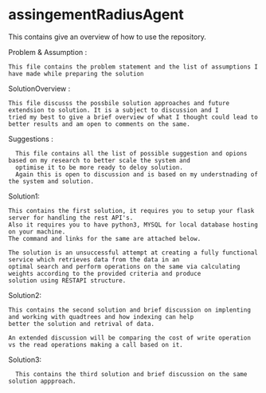 # assingementRadiusAgent
  This contains give an overview of how to use the repository.


Problem & Assumption :
   
    This file contains the problem statement and the list of assumptions I have made while preparing the solution
 
 
SolutionOverview : 
    
    This file discusss the possbile solution approaches and future extendsion to solution. It is a subject to discussion and I
    tried my best to give a brief overview of what I thought could lead to better results and am open to comments on the same.
  
  
Suggestions :
       
      This file contains all the list of possible suggestion and opions based on my research to better scale the system and 
      optimise it to be more ready to deloy solution.
      Again this is open to discussion and is based on my understnading of the system and solution.
      
      
Solution1:

    This contains the first solution, it requires you to setup your flask server for handling the rest API's.
    Also it requires you to have python3, MYSQL for local database hosting on your machine.   
    The command and links for the same are attached below.
    
    The solution is an unsuccessful attempt at creating a fully functional service which retrieves data from the data in an 
    optimal search and perform operations on the same via calculating weights according to the provided criteria and produce 
    solution using RESTAPI structure.
    
    
    
Solution2:
   
    This contains the second solution and brief discussion on implenting and working with quadtrees and how indexing can help 
    better the solution and retrival of data.
    
    An extended discussion will be comparing the cost of write operation vs the read operations making a call based on it.
    

 Solution3:
    
      This contains the third solution and brief discussion on the same solution appproach.
